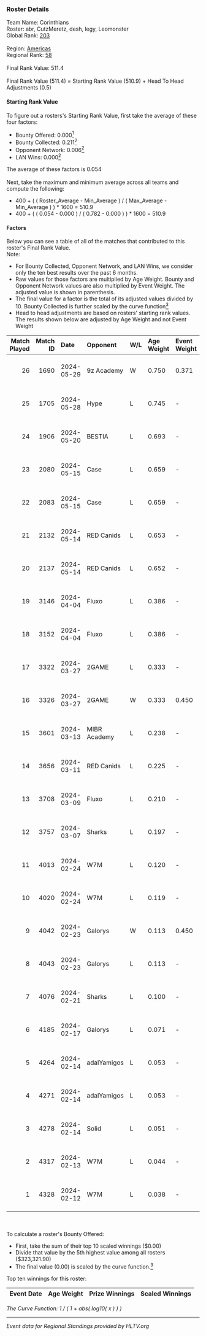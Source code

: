 ### Roster Details<br />
Team Name: Corinthians<br />
Roster: abr, CutzMeretz, desh, legy, Leomonster<br />
Global Rank: [203](../standings_global.md)<br />
<br />
Region: [Americas]( ../standings_americas.md)<br />
Regional Rank: [58]( ../standings_americas.md)<br />
<br />
Final Rank Value:  511.4<br />
<br />
Final Rank Value (511.4) = Starting Rank Value (510.9) + Head To Head Adjustments (0.5)<br />

#### Starting Rank Value<br />
To figure out a rosters's Starting Rank Value, first take the average of these four factors:<br />
- Bounty Offered: 0.000[<sup>1</sup>](#table2)
- Bounty Collected: 0.211[<sup>2</sup>](#table1)
- Opponent Network: 0.006[<sup>2</sup>](#table1)
- LAN Wins: 0.000[<sup>2</sup>](#table1)

The average of these factors is 0.054<br />
<br />
Next, take the maximum and minimum average across all teams and compute the following:<br />
- 400 + ( ( Roster_Average - Min_Average ) / ( Max_Average - Min_Average ) ) * 1600 = 510.9
- 400 + ( ( 0.054 - 0.000 ) / ( 0.782 - 0.000 ) ) * 1600 = 510.9


#### Factors<br />
Below you can see a table of all of the matches that contributed to this roster's Final Rank Value.<br />
Note:<br />

- For Bounty Collected, Opponent Network, and LAN Wins, we consider only the ten best results over the past 6 months.
- Raw values for those factors are multiplied by Age Weight. Bounty and Opponent Network values are also multiplied by Event Weight. The adjusted value is shown in parenthesis.
- The final value for a factor is the total of its adjusted values divided by 10. Bounty Collected is further scaled by the curve function[<sup>3</sup>](#curveFunction)
- Head to head adjustments are based on rosters' starting rank values. The results shown below are adjusted by Age Weight and not Event Weight
<span id="table1"></span><br />


| Match Played | Match ID | Date       | Opponent     | W/L | Age Weight | Event Weight | Bounty Collected | Opponent Network | LAN Wins  | H2H Adj. | Roster                                  |
| -: | -: | :- | :- | :- | :- | :- | :- | :- | :- | -: | :- |
|           26 |     1690 | 2024-05-29 | 9z Academy   | W   | 0.750      | 0.371        | 0.000 (0.000)    | 0.070 (0.019)    | 0 (0.000) |    11.75 | abr, CutzMeretz, desh, legy, Leomonster |
|           25 |     1705 | 2024-05-28 | Hype         | L   | 0.745      | -            | -                | -                | -         |    -2.54 | abr, CutzMeretz, desh, legy, Leomonster |
|           24 |     1906 | 2024-05-20 | BESTIA       | L   | 0.693      | -            | -                | -                | -         |    -1.32 | abr, CutzMeretz, desh, legy, Leomonster |
|           23 |     2080 | 2024-05-15 | Case         | L   | 0.659      | -            | -                | -                | -         |    -2.11 | abr, CutzMeretz, desh, legy, Leomonster |
|           22 |     2083 | 2024-05-15 | Case         | L   | 0.659      | -            | -                | -                | -         |    -2.15 | abr, CutzMeretz, desh, legy, Leomonster |
|           21 |     2132 | 2024-05-14 | RED Canids   | L   | 0.653      | -            | -                | -                | -         |    -0.72 | abr, CutzMeretz, desh, legy, Leomonster |
|           20 |     2137 | 2024-05-14 | RED Canids   | L   | 0.652      | -            | -                | -                | -         |    -0.72 | abr, CutzMeretz, desh, legy, Leomonster |
|           19 |     3146 | 2024-04-04 | Fluxo        | L   | 0.386      | -            | -                | -                | -         |    -0.55 | abr, CutzMeretz, desh, legy, Leomonster |
|           18 |     3152 | 2024-04-04 | Fluxo        | L   | 0.386      | -            | -                | -                | -         |    -0.56 | abr, CutzMeretz, desh, legy, Leomonster |
|           17 |     3322 | 2024-03-27 | 2GAME        | L   | 0.333      | -            | -                | -                | -         |    -3.00 | abr, CutzMeretz, desh, legy, Leomonster |
|           16 |     3326 | 2024-03-27 | 2GAME        | W   | 0.333      | 0.450        | 0.002 (0.000)    | 0.052 (0.008)    | 0 (0.000) |     7.62 | abr, CutzMeretz, desh, legy, Leomonster |
|           15 |     3601 | 2024-03-13 | MIBR Academy | L   | 0.238      | -            | -                | -                | -         |    -3.78 | abr, CutzMeretz, desh, legy, Leomonster |
|           14 |     3656 | 2024-03-11 | RED Canids   | L   | 0.225      | -            | -                | -                | -         |    -0.28 | abr, CutzMeretz, desh, legy, Leomonster |
|           13 |     3708 | 2024-03-09 | Fluxo        | L   | 0.210      | -            | -                | -                | -         |    -0.31 | abr, CutzMeretz, desh, legy, Leomonster |
|           12 |     3757 | 2024-03-07 | Sharks       | L   | 0.197      | -            | -                | -                | -         |    -0.42 | abr, CutzMeretz, desh, legy, Leomonster |
|           11 |     4013 | 2024-02-24 | W7M          | L   | 0.120      | -            | -                | -                | -         |    -0.51 | abr, CutzMeretz, desh, legy, Leomonster |
|           10 |     4020 | 2024-02-24 | W7M          | L   | 0.119      | -            | -                | -                | -         |    -0.51 | abr, CutzMeretz, desh, legy, Leomonster |
|            9 |     4042 | 2024-02-23 | Galorys      | W   | 0.113      | 0.450        | 0.030 (0.002)    | 0.552 (0.028)    | 0 (0.000) |     3.20 | abr, CutzMeretz, desh, legy, Leomonster |
|            8 |     4043 | 2024-02-23 | Galorys      | L   | 0.113      | -            | -                | -                | -         |    -0.36 | abr, CutzMeretz, desh, legy, Leomonster |
|            7 |     4076 | 2024-02-21 | Sharks       | L   | 0.100      | -            | -                | -                | -         |    -0.22 | abr, CutzMeretz, desh, legy, Leomonster |
|            6 |     4185 | 2024-02-17 | Galorys      | L   | 0.071      | -            | -                | -                | -         |    -0.22 | abr, CutzMeretz, desh, legy, Leomonster |
|            5 |     4264 | 2024-02-14 | adalYamigos  | L   | 0.053      | -            | -                | -                | -         |    -0.67 | abr, CutzMeretz, desh, legy, Leomonster |
|            4 |     4271 | 2024-02-14 | adalYamigos  | L   | 0.053      | -            | -                | -                | -         |    -0.66 | abr, CutzMeretz, desh, legy, Leomonster |
|            3 |     4278 | 2024-02-14 | Solid        | L   | 0.051      | -            | -                | -                | -         |    -0.16 | abr, CutzMeretz, desh, legy, Leomonster |
|            2 |     4317 | 2024-02-13 | W7M          | L   | 0.044      | -            | -                | -                | -         |    -0.19 | abr, CutzMeretz, desh, legy, Leomonster |
|            1 |     4328 | 2024-02-12 | W7M          | L   | 0.038      | -            | -                | -                | -         |    -0.16 | abr, CutzMeretz, desh, legy, Leomonster |

<br />
<span id="table2"></span><br />
To calculate a roster's Bounty Offered:<br />

- First, take the sum of their top 10 scaled winnings ($0.00)
- Divide that value by the 5th highest value among all rosters ($323,321.90)
- The final value (0.00) is scaled by the curve function.[<sup>3</sup>](#curveFunction)

Top ten winnings for this roster:<br />

| Event Date | Age Weight | Prize Winnings | Scaled Winnings |
| :- | -: | :- | :- |


<span id="curveFunction"></span>_The Curve Function: 1 / ( 1 + abs( log10( x ) ) )_<br />

---
_Event data for Regional Standings provided by HLTV.org_<br />
